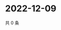 # 2022-12-09

共 0 条

<!-- BEGIN WEIBO -->
<!-- 最后更新时间 Fri Dec 09 2022 19:11:40 GMT+0800 (China Standard Time) -->

<!-- END WEIBO -->
